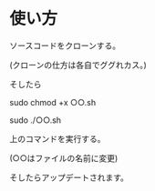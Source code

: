 # 使い方
ソースコードをクローンする。

(クローンの仕方は各自でググれカス。)

そしたら

sudo chmod +x ○○.sh

sudo ./○○.sh

上のコマンドを実行する。

(○○はファイルの名前に変更)

そしたらアップデートされます。
